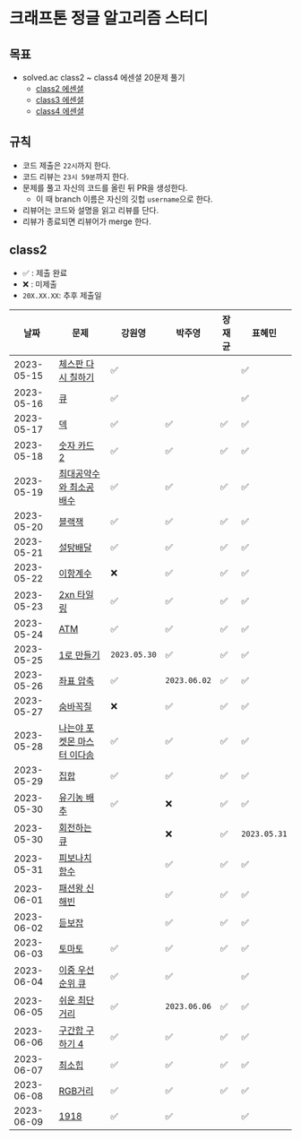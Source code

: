 # 크래프톤 정글 알고리즘 스터디

## 목표

- solved.ac class2 ~ class4 에센셜 20문제 풀기
  - [class2 에센셜](https://solved.ac/class/2e)
  - [class3 에센셜](https://solved.ac/class/3e)
  - [class4 에센셜](https://solved.ac/class/4e)

## 규칙

- 코드 제출은 `22시`까지 한다.
- 코드 리뷰는 `23시 59분`까지 한다.
- 문제를 풀고 자신의 코드를 올린 뒤 PR을 생성한다.
  - 이 때 branch 이름은 자신의 깃헙 `username`으로 한다.
- 리뷰어는 코드와 설명을 읽고 리뷰를 단다.
- 리뷰가 종료되면 리뷰어가 merge 한다.

## class2

- ✅ : 제출 완료
- ❌ : 미제출
- `20X.XX.XX`: 추후 제출일

| 날짜       | 문제                                                                | 강원영       | 박주영       | 장재균 | 표혜민       |
| ---------- | ------------------------------------------------------------------- | ------------ | ------------ | ------ | ------------ |
| 2023-05-15 | [체스판 다시 칠하기](https://www.acmicpc.net/problem/1018)          | ✅           |              |        | ✅           |
| 2023-05-16 | [큐](https://www.acmicpc.net/problem/10845)                         | ✅           |              |        | ✅           |
| 2023-05-17 | [덱](https://www.acmicpc.net/problem/10866)                         | ✅           | ✅           | ✅     | ✅           |
| 2023-05-18 | [숫자 카드 2](https://www.acmicpc.net/problem/10816)                | ✅           | ✅           | ✅     | ✅           |
| 2023-05-19 | [최대공약수와 최소공배수](https://www.acmicpc.net/problem/2609)     | ✅           | ✅           | ✅     | ✅           |
| 2023-05-20 | [블랙잭](https://www.acmicpc.net/problem/2798)                      | ✅           | ✅           | ✅     | ✅           |
| 2023-05-21 | [설탕배달](https://www.acmicpc.net/problem/2839)                    | ✅           | ✅           | ✅     | ✅           |
| 2023-05-22 | [이항계수](https://www.acmicpc.net/problem/11050)                   | ❌           | ✅           | ✅     | ✅           |
| 2023-05-23 | [2xn 타일링](https://www.acmicpc.net/problem/11726)                 | ✅           | ✅           | ✅     | ✅           |
| 2023-05-24 | [ATM](https://www.acmicpc.net/problem/11399)                        | ✅           | ✅           | ✅     | ✅           |
| 2023-05-25 | [1로 만들기](https://www.acmicpc.net/problem/1463)                  | `2023.05.30` | ✅           | ✅     | ✅           |
| 2023-05-26 | [좌표 압축](https://www.acmicpc.net/problem/18870)                  | ✅           | `2023.06.02` | ✅     | ✅           |
| 2023-05-27 | [숨바꼭질](https://www.acmicpc.net/problem/1697)                    | ❌           | ✅           | ✅     | ✅           |
| 2023-05-28 | [나는야 포켓몬 마스터 이다솜](https://www.acmicpc.net/problem/1620) | ✅           | ✅           | ✅     | ✅           |
| 2023-05-29 | [집합](https://www.acmicpc.net/problem/11723)                       | ✅           | ✅           | ✅     | ✅           |
| 2023-05-30 | [유기농 배추](https://www.acmicpc.net/problem/1012)                 | ✅           | ❌           | ✅     | ✅           |
| 2023-05-30 | [회전하는 큐](https://www.acmicpc.net/problem/1021)                 |              | ❌           | ✅     | `2023.05.31` |
| 2023-05-31 | [피보나치 함수](https://www.acmicpc.net/problem/1003)               |              | ✅           | ✅     | ✅           |
| 2023-06-01 | [패션왕 신해빈](https://www.acmicpc.net/problem/9375)               |              | ✅           | ✅     | ✅           |
| 2023-06-02 | [듣보잡](https://www.acmicpc.net/problem/1764)                      |              | ✅           | ✅     | ✅           |
| 2023-06-03 | [토마토](https://www.acmicpc.net/problem/7576)                      | ✅           | ✅           | ✅     | ✅           |
| 2023-06-04 | [이중 우선순위 큐](https://www.acmicpc.net/problem/7662)            | ✅           | ✅           |        | ✅           |
| 2023-06-05 | [쉬운 최단거리](https://www.acmicpc.net/problem/14940)              | ✅           | `2023.06.06` | ✅     | ✅           |
| 2023-06-06 | [구간합 구하기 4](https://www.acmicpc.net/problem/11659)            | ✅           | ✅           | ✅     | ✅           |
| 2023-06-07 | [최소힙 ](https://www.acmicpc.net/problem/1927)                     | ✅           | ✅           | ✅     | ✅           |
| 2023-06-08 | [RGB거리](https://www.acmicpc.net/problem/1149)                     | ✅           | ✅           | ✅     | ✅           |
| 2023-06-09 | [1918](https://www.acmicpc.net/problem/1918)                        | ✅           | ✅           |        | ✅           |
